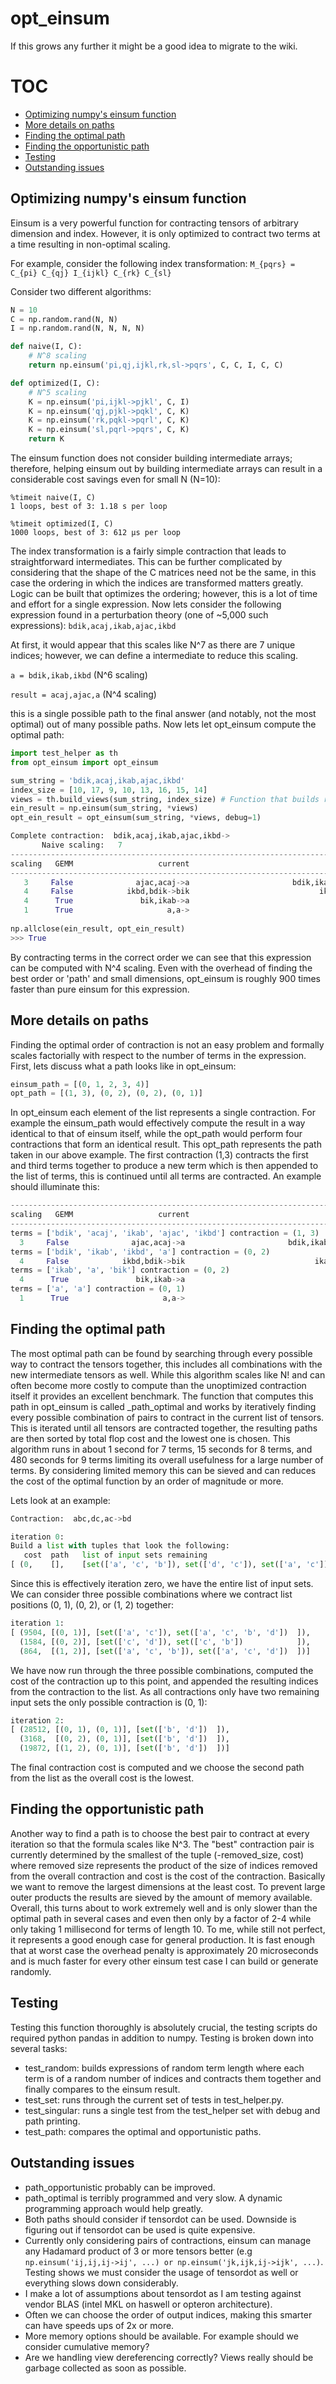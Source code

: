 opt_einsum
==========

If this grows any further it might be a good idea to migrate to the wiki.

# TOC
 - [Optimizing numpy's einsum function](https://github.com/dgasmith/opt_einsum/blob/master/README.md#optimizing-numpys-einsum-function)
 - [More details on paths](https://github.com/dgasmith/opt_einsum/blob/master/README.md#more-details-on-paths)
 - [Finding the optimal path](https://github.com/dgasmith/opt_einsum/blob/master/README.md#finding-the-optimal-path)
 - [Finding the opportunistic path](https://github.com/dgasmith/opt_einsum/blob/master/README.md#finding-the-opportunistic-path)
 - [Testing](https://github.com/dgasmith/opt_einsum/blob/master/README.md#testing)
 - [Outstanding issues](https://github.com/dgasmith/opt_einsum/blob/master/README.md#outstanding-issues)

## Optimizing numpy's einsum function
Einsum is a very powerful function for contracting tensors of arbitrary dimension and index.
However, it is only optimized to contract two terms at a time resulting in non-optimal scaling.

For example, consider the following index transformation:
`M_{pqrs} = C_{pi} C_{qj} I_{ijkl} C_{rk} C_{sl}`

Consider two different algorithms:
```python
N = 10
C = np.random.rand(N, N)
I = np.random.rand(N, N, N, N)

def naive(I, C):
    # N^8 scaling
    return np.einsum('pi,qj,ijkl,rk,sl->pqrs', C, C, I, C, C)

def optimized(I, C):
    # N^5 scaling
    K = np.einsum('pi,ijkl->pjkl', C, I)
    K = np.einsum('qj,pjkl->pqkl', C, K)
    K = np.einsum('rk,pqkl->pqrl', C, K)
    K = np.einsum('sl,pqrl->pqrs', C, K)
    return K
```

The einsum function does not consider building intermediate arrays; therefore, helping einsum out by building intermediate arrays can result in a considerable cost savings even for small N (N=10):

```
%timeit naive(I, C)
1 loops, best of 3: 1.18 s per loop

%timeit optimized(I, C)
1000 loops, best of 3: 612 µs per loop
```

The index transformation is a fairly simple contraction that leads to straightforward intermediates.
This can be further complicated by considering that the shape of the C matrices need not be the same, in this case the ordering in which the indices are transformed matters greatly.
Logic can be built that optimizes the ordering; however, this is a lot of time and effort for a single expression. 
Now lets consider the following expression found in a perturbation theory (one of ~5,000 such expressions):
`bdik,acaj,ikab,ajac,ikbd`

At first, it would appear that this scales like N^7 as there are 7 unique indices; however, we can define a intermediate to reduce this scaling.

`a = bdik,ikab,ikbd` (N^6 scaling)

`result = acaj,ajac,a` (N^4 scaling)

this is a single possible path to the final answer (and notably, not the most optimal) out of many possible paths. Now lets let opt_einsum compute the optimal path:

```python
import test_helper as th
from opt_einsum import opt_einsum

sum_string = 'bdik,acaj,ikab,ajac,ikbd'
index_size = [10, 17, 9, 10, 13, 16, 15, 14]
views = th.build_views(sum_string, index_size) # Function that builds random arrays of the correct shape
ein_result = np.einsum(sum_string, *views)
opt_ein_result = opt_einsum(sum_string, *views, debug=1)

Complete contraction:  bdik,acaj,ikab,ajac,ikbd->
       Naive scaling:   7
---------------------------------------------------------------------------------
scaling   GEMM                   current                                remaining
---------------------------------------------------------------------------------
   3     False              ajac,acaj->a                       bdik,ikab,ikbd,a->
   4     False            ikbd,bdik->bik                             ikab,a,bik->
   4      True               bik,ikab->a                                    a,a->
   1      True                     a,a->                                      ,->
   
np.allclose(ein_result, opt_ein_result)
>>> True
   ```
By contracting terms in the correct order we can see that this expression can be computed with N^4 scaling. Even with the overhead of finding the best order or 'path' and small dimensions, opt_einsum is roughly 900 times faster than pure einsum for this expression.

## More details on paths

Finding the optimal order of contraction is not an easy problem and formally scales factorially with respect to the number of terms in the expression. First, lets discuss what a path looks like in opt_einsum:
```python
einsum_path = [(0, 1, 2, 3, 4)]
opt_path = [(1, 3), (0, 2), (0, 2), (0, 1)]
```
In opt_einsum each element of the list represents a single contraction.
For example the einsum_path would effectively compute the result in a way identical to that of einsum itself, while the
opt_path would perform four contractions that form an identical result.
This opt_path represents the path taken in our above example.
The first contraction (1,3) contracts the first and third terms together to produce a new term which is then appended to the list of terms, this is continued until all terms are contracted.
An example should illuminate this:

```python
---------------------------------------------------------------------------------
scaling   GEMM                   current                                remaining
---------------------------------------------------------------------------------
terms = ['bdik', 'acaj', 'ikab', 'ajac', 'ikbd'] contraction = (1, 3)
  3     False              ajac,acaj->a                       bdik,ikab,ikbd,a->
terms = ['bdik', 'ikab', 'ikbd', 'a'] contraction = (0, 2)
  4     False            ikbd,bdik->bik                             ikab,a,bik->
terms = ['ikab', 'a', 'bik'] contraction = (0, 2)
  4      True               bik,ikab->a                                    a,a->
terms = ['a', 'a'] contraction = (0, 1)
  1      True                     a,a->                                      ,->
   ```



## Finding the optimal path

The most optimal path can be found by searching through every possible way to contract the tensors together, this includes all combinations with the new intermediate tensors as well.
While this algorithm scales like N! and can often become more costly to compute than the unoptimized contraction itself it provides an excellent benchmark.
The function that computes this path in opt_einsum is called _path_optimal and works by iteratively finding every possible combination of pairs to contract in the current list of tensors.
This is iterated until all tensors are contracted together, the resulting paths are then sorted by total flop cost and the lowest one is chosen.
This algorithm runs in about 1 second for 7 terms, 15 seconds for 8 terms, and 480 seconds for 9 terms limiting its overall usefulness for a large number of terms.
By considering limited memory this can be sieved and can reduces the cost of the optimal function by an order of magnitude or more.

Lets look at an example:
```python
Contraction:  abc,dc,ac->bd

iteration 0:
Build a list with tuples that look the following:
   cost  path   list of input sets remaining
[ (0,    [],    [set(['a', 'c', 'b']), set(['d', 'c']), set(['a', 'c'])] ]

```
Since this is effectively iteration zero, we have the entire list of input sets.
We can consider three possible combinations where we contract list positions (0, 1), (0, 2), or (1, 2) together:
```python
iteration 1:
[ (9504, [(0, 1)], [set(['a', 'c']), set(['a', 'c', 'b', 'd'])  ]),
  (1584, [(0, 2)], [set(['c', 'd']), set(['c', 'b'])            ]),
  (864,  [(1, 2)], [set(['a', 'c', 'b']), set(['a', 'c', 'd'])  ])]
```
We have now run through the three possible combinations, computed the cost of the contraction up to this point, and appended the resulting indices from the contraction to the list.
As all contractions only have two remaining input sets the only possible contraction is (0, 1):
```python
iteration 2:
[ (28512, [(0, 1), (0, 1)], [set(['b', 'd'])  ]),
  (3168,  [(0, 2), (0, 1)], [set(['b', 'd'])  ]),
  (19872, [(1, 2), (0, 1)], [set(['b', 'd'])  ])]
```
The final contraction cost is computed and we choose the second path from the list as the overall cost is the lowest.



## Finding the opportunistic path

Another way to find a path is to choose the best pair to contract at every iteration so that the formula scales like N^3. 
The "best" contraction pair is currently determined by the smallest of the tuple (-removed_size, cost) where removed size represents the product of the size of indices removed from the overall contraction and cost is the cost of the contraction.
Basically we want to remove the largest dimensions at the least cost.
To prevent large outer products the results are sieved by the amount of memory available.
Overall, this turns about to work extremely well and is only slower than the optimal path in several cases and even then only by a factor of 2-4 while only taking 1 millisecond for terms of length 10.
To me, while still not perfect, it represents a good enough case for general production.
It is fast enough that at worst case the overhead penalty is approximately 20 microseconds and is much faster for every other einsum test case I can build or generate randomly.

## Testing

Testing this function thoroughly is absolutely crucial, the testing scripts do required python pandas in addition to numpy. Testing is broken down into several tasks:

 - test_random: builds expressions of random term length where each term is of a random number of indices and contracts them together and finally compares to the einsum result.
 - test_set: runs through the current set of tests in test_helper.py.
 - test_singular: runs a single test from the test_helper set with debug and path printing. 
 - test_path: compares the optimal and opportunistic paths.
    
## Outstanding issues

 - path_opportunistic probably can be improved.
 - path_optimal is terribly programmed and very slow. A dynamic programming approach would help greatly.
 - Both paths should consider if tensordot can be used. Downside is figuring out if tensordot can be used is quite expensive.
 - Currently only considering pairs of contractions, einsum can manage any Hadamard product of 3 or more tensors better (e.g ``` np.einsum('ij,ij,ij->ij', ...) or np.einsum('jk,ijk,ij->ijk', ...) ```. Testing shows we must consider the usage of tensordot as well or everything slows down considerably.
 - I make a lot of assumptions about tensordot as I am testing against vendor BLAS (intel MKL on haswell or opteron architecture).
 - Often we can choose the order of output indices, making this smarter can have speeds ups of 2x or more.
 - More memory options should be available. For example should we consider cumulative memory? 
 - Are we handling view dereferencing correctly? Views really should be garbage collected as soon as possible.




